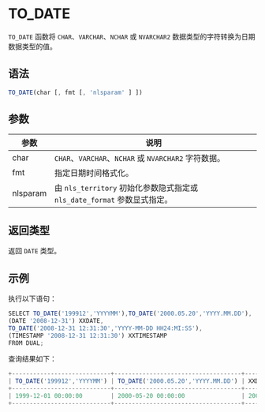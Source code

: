 TO_DATE 
============================



`TO_DATE` 函数将 `CHAR`、`VARCHAR`、`NCHAR` 或 `NVARCHAR2` 数据类型的字符转换为日期数据类型的值。

语法 
--------------

```javascript
TO_DATE(char [, fmt [, 'nlsparam' ] ])
```



参数 
--------------



|    参数    |                           说明                           |
|----------|--------------------------------------------------------|
| char     | `CHAR`、`VARCHAR`、`NCHAR` 或 `NVARCHAR2` 字符数据。           |
| fmt      | 指定日期时间格式化。                                             |
| nlsparam | 由 `nls_territory` 初始化参数隐式指定或 `nls_date_format` 参数显式指定。 |



返回类型 
----------------

返回 `DATE` 类型。

示例 
--------------

执行以下语句：

```javascript
SELECT TO_DATE('199912','YYYYMM'),TO_DATE('2000.05.20','YYYY.MM.DD'),
(DATE '2008-12-31') XXDATE,
TO_DATE('2008-12-31 12:31:30','YYYY-MM-DD HH24:MI:SS'),
(TIMESTAMP '2008-12-31 12:31:30') XXTIMESTAMP
FROM DUAL;
```



查询结果如下：

```javascript
+----------------------------+------------------------------------+---------------------+------------------------------------------------------+-------------------------------+
| TO_DATE('199912','YYYYMM') | TO_DATE('2000.05.20','YYYY.MM.DD') | XXDATE              | TO_DATE('2008-12-3112:31:30','YYYY-MM-DDHH24:MI:SS') | XXTIMESTAMP                   |
+----------------------------+------------------------------------+---------------------+------------------------------------------------------+-------------------------------+
| 1999-12-01 00:00:00        | 2000-05-20 00:00:00                | 2008-12-31 00:00:00 | 2008-12-31 12:31:30                                  | 2008-12-31 12:31:30.000000000 |
+----------------------------+------------------------------------+---------------------+------------------------------------------------------+-------------------------------+
```


